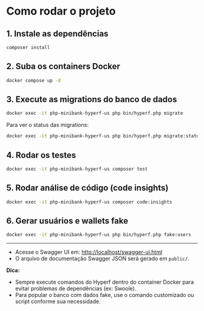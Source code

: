 # Como rodar o projeto

## 1. Instale as dependências

```sh
composer install
```

## 2. Suba os containers Docker

```sh
docker compose up -d
```

## 3. Execute as migrations do banco de dados

```sh
docker exec -it php-minibank-hyperf-us php bin/hyperf.php migrate
```

Para ver o status das migrations:
```sh
docker exec -it php-minibank-hyperf-us php bin/hyperf.php migrate:status
```

## 4. Rodar os testes

```sh
docker exec -it php-minibank-hyperf-us composer test
```

## 5. Rodar análise de código (code insights)

```sh
docker exec -it php-minibank-hyperf-us composer code:insights
```

## 6. Gerar usuários e wallets fake

```sh
docker exec -it php-minibank-hyperf-us php bin/hyperf.php fake:users
```
---

- Acesse o Swagger UI em: [http://localhost/swagger-ui.html](http://localhost/swagger-ui.html)
- O arquivo de documentação Swagger JSON será gerado em `public/`.

**Dica:**
- Sempre execute comandos do Hyperf dentro do container Docker para evitar problemas de dependências (ex: Swoole).
- Para popular o banco com dados fake, use o comando customizado ou script conforme sua necessidade.

